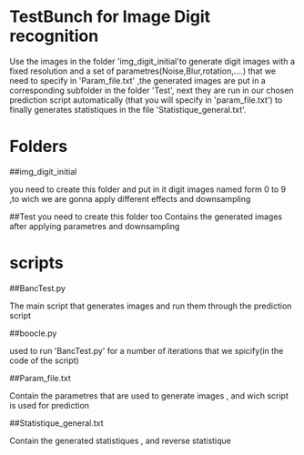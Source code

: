 TestBunch for Image Digit recognition
=======================================

Use the images in the folder 'img_digit_initial'to generate digit images with a fixed resolution and a set of parametres(Noise,Blur,rotation,....) that we need to specify in 'Param_file.txt' ,the generated images are put in a corresponding subfolder in the folder 'Test', next they are run in our chosen prediction script automatically (that you will specify in 'param_file.txt') to finally generates statistiques in the file 'Statistique_general.txt'.

Folders
========

##img_digit_initial

you need to create this folder and put in it digit images named form 0 to 9 ,to wich we are gonna apply different effects and downsampling 

##Test
you need to create this folder too 
Contains the generated images after applying parametres and downsampling

scripts
=======

##BancTest.py

The main script that generates images and run them through the prediction script

##boocle.py

used to run 'BancTest.py' for a number of iterations that we spicify(in the code of the script)

##Param_file.txt

Contain the parametres that are used to generate images , and wich script is used for prediction

##Statistique_general.txt

Contain the generated statistiques , and reverse statistique


